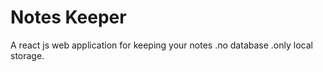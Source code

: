 # Notes Keeper

A react js web application for keeping your notes .no database .only local storage.

